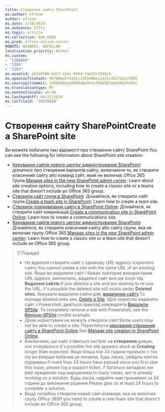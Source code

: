 ```yaml
---
title: Створення сайту SharePoint
ms.author: efrene
author: efrene
ms.date: 1/16/2019
ms.audience: ITPro
ms.topic: article
ms.collection: Adm_O365
ms.prod: office-online-server
ROBOTS: NOINDEX, NOFOLLOW
localization_priority: Normal
ms.custom:
- "5200004"
- "1386"
- "2303"
ms.assetid: e62b9f80-b017-42dc-9464-f4e32c19d6c9
ms.openlocfilehash: 96780bd2f4182c1385406ec2a31cd62745137985
ms.sourcegitcommit: 1d98db8acb9959aba3b5e308a567ade6b62da56c
ms.translationtype: MT
ms.contentlocale: uk-UA
ms.lasthandoff: 08/22/2019
ms.locfileid: "36515828"
---
```

# <a name="create-a-sharepoint-site"></a><span data-ttu-id="d0e47-102">Створення сайту SharePoint</span><span class="sxs-lookup"><span data-stu-id="d0e47-102">Create a SharePoint site</span></span>

<span data-ttu-id="d0e47-103">Ви можете побачити такі відомості про створення сайту SharePoint:</span><span class="sxs-lookup"><span data-stu-id="d0e47-103">You can see the following for information about SharePoint site creation:</span></span>
- <span data-ttu-id="d0e47-104">[Керування сайтів нового центру адміністрування SharePoint](https://docs.microsoft.com/sharepoint/manage-site-creation): дізнатися про створення варіантів сайту, включаючи те, як створити класичний сайту або команд сайт, який не включає Office 365 Група.</span><span class="sxs-lookup"><span data-stu-id="d0e47-104">[Manage sites in the new SharePoint admin center](https://docs.microsoft.com/sharepoint/manage-site-creation): Learn about site creation options, including how to create a classic site or a teams site that doesn't include an Office 365 group.</span></span>
- <span data-ttu-id="d0e47-105">[Створити сайт групи в SharePoint](https://support.office.com/article/create-a-team-site-in-sharepoint-ef10c1e7-15f3-42a3-98aa-b5972711777d?ui=en-US&amp;rs=en-US&amp;ad=US): Дізнайтеся, як створити сайт групи.</span><span class="sxs-lookup"><span data-stu-id="d0e47-105">[Create a team site in SharePoint](https://support.office.com/article/create-a-team-site-in-sharepoint-ef10c1e7-15f3-42a3-98aa-b5972711777d?ui=en-US&amp;rs=en-US&amp;ad=US): Learn how to create a team site.</span></span>
- <span data-ttu-id="d0e47-106">[Створити повідомлення сайту в SharePoint Online](https://support.office.com/article/7fb44b20-a72f-4d2c-9173-fc8f59ba50eb): Дізнайтеся, як створити сайт комунікацій.</span><span class="sxs-lookup"><span data-stu-id="d0e47-106">[Create a communication site in SharePoint Online](https://support.office.com/article/7fb44b20-a72f-4d2c-9173-fc8f59ba50eb): Learn how to create a communications site.</span></span>
- <span data-ttu-id="d0e47-107">[Керування сайтів нового центру адміністрування SharePoint](https://docs.microsoft.com/sharepoint/manage-sites-in-new-admin-center#create-a-site): Дізнайтеся, як створити класичний сайту або сайту групи, яка не включає групу Office 365.</span><span class="sxs-lookup"><span data-stu-id="d0e47-107">[Manage sites in the new SharePoint admin center](https://docs.microsoft.com/sharepoint/manage-sites-in-new-admin-center#create-a-site):  Learn how to create a classic site or a team site that doesn't include an Office 365 group.</span></span>


  
> [! Поради]
> - <span data-ttu-id="d0e47-109">Не вдалося створити сайт з однакову URL-адресу існуючого сайту.</span><span class="sxs-lookup"><span data-stu-id="d0e47-109">You cannot create a site with the same URL of an existing site.</span></span> <span data-ttu-id="d0e47-110">Якщо ви видалили сайт і бажає повторне використання URL-адреси, виключено, видалені сайт все ще існує під **Видалені сайтів**.</span><span class="sxs-lookup"><span data-stu-id="d0e47-110">If you deleted a site and are wishing to re-use the URL, it's possible the deleted site still exists under **Deleted sites**.</span></span> <span data-ttu-id="d0e47-111">Керувати видалено сайти див, [видалення сайту](https://docs.microsoft.com/sharepoint/manage-sites-in-new-admin-center#delete-a-site).</span><span class="sxs-lookup"><span data-stu-id="d0e47-111">To manage deleted sites see, [Delete a Site](https://docs.microsoft.com/sharepoint/manage-sites-in-new-admin-center#delete-a-site).</span></span> <span data-ttu-id="d0e47-112">Щоб повністю видалити сайт з Powershell, дивіться приклад командлета [Видалити SPSite](https://docs.microsoft.com/sharepoint/manage-sites-in-new-admin-center#delete-a-site) .</span><span class="sxs-lookup"><span data-stu-id="d0e47-112">To completely remove a site with Powershell, see the [Remove-SPSite](https://docs.microsoft.com/sharepoint/manage-sites-in-new-admin-center#delete-a-site) cmdlet example.</span></span>
> - <span data-ttu-id="d0e47-113">Деякі користувачі не можуть створити сайт.</span><span class="sxs-lookup"><span data-stu-id="d0e47-113">Some users may not be able to create a site.</span></span> <span data-ttu-id="d0e47-114">Переглянути [керування створення сайту в SharePoint Online](https://docs.microsoft.com/sharepoint/manage-site-creation).</span><span class="sxs-lookup"><span data-stu-id="d0e47-114">See [Manage site creation in SharePoint Online](https://docs.microsoft.com/sharepoint/manage-site-creation).</span></span>
> - <span data-ttu-id="d0e47-115">Виключено, що сайт з'явиться застряг на **створення** довше, ніж очікувалося.</span><span class="sxs-lookup"><span data-stu-id="d0e47-115">It's possible the site appears stuck at **Creating** longer than expected.</span></span> <span data-ttu-id="d0e47-116">Якщо більш ніж 24 години пройшло з тих пір ви вперше побачив це питання, будь ласка, увійдіть квиток підтримки.</span><span class="sxs-lookup"><span data-stu-id="d0e47-116">If more than 24 hours have passed since you first saw this issue, please log a support ticket.</span></span> <span data-ttu-id="d0e47-117">У багатьох випадках ми вже працюємо над вирішенням.</span><span class="sxs-lookup"><span data-stu-id="d0e47-117">In many cases, we're already working on a solution.</span></span> <span data-ttu-id="d0e47-118">Будь ласка, надайте нам принаймні за 24 години до виконання рішення.</span><span class="sxs-lookup"><span data-stu-id="d0e47-118">Please give us at least 24 hours to complete a solution.</span></span>
> - <span data-ttu-id="d0e47-119">Якщо потрібно створити новий сайт команди, яка не включає групу Office 365</span><span class="sxs-lookup"><span data-stu-id="d0e47-119">If you need to create a new team site that doesn't include an Office 365 group,</span></span> 


